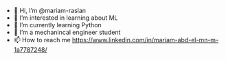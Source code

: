 - 👋 Hi, I’m @mariam-raslan
- 👀 I’m interested in learning about ML
- 🌱 I’m currently learning Python
- 💞️ I’m a mechanincal engineer student
- 📫 How to reach me
  https://www.linkedin.com/in/mariam-abd-el-mn-m-1a7787248/

<!---
mariam-raslan/mariam-raslan is a ✨ special ✨ repository because its `README.md` (this file) appears on your GitHub profile.
You can click the Preview link to take a look at your changes.
--->
